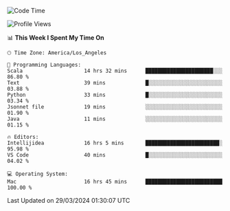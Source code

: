 <!--START_SECTION:waka-->
![Code Time](http://img.shields.io/badge/Code%20Time-909%20hrs%2012%20mins-blue)

![Profile Views](http://img.shields.io/badge/Profile%20Views-0-blue)

📊 **This Week I Spent My Time On** 

```text
🕑︎ Time Zone: America/Los_Angeles

💬 Programming Languages: 
Scala                    14 hrs 32 mins      ██████████████████████░░░   86.80 % 
Text                     39 mins             █░░░░░░░░░░░░░░░░░░░░░░░░   03.88 % 
Python                   33 mins             █░░░░░░░░░░░░░░░░░░░░░░░░   03.34 % 
Jsonnet file             19 mins             ░░░░░░░░░░░░░░░░░░░░░░░░░   01.90 % 
Java                     11 mins             ░░░░░░░░░░░░░░░░░░░░░░░░░   01.15 % 

🔥 Editors: 
Intellijidea             16 hrs 5 mins       ████████████████████████░   95.98 % 
VS Code                  40 mins             █░░░░░░░░░░░░░░░░░░░░░░░░   04.02 % 

💻 Operating System: 
Mac                      16 hrs 45 mins      █████████████████████████   100.00 % 
```


 Last Updated on 29/03/2024 01:30:07 UTC
<!--END_SECTION:waka-->
